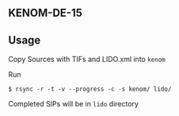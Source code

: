 ## KENOM-DE-15

## Usage
Copy Sources with TIFs and LIDO.xml into `kenom`

Run
 
    $ rsync -r -t -v --progress -c -s kenom/ lido/
    
Completed SIPs will be in `lido` directory    